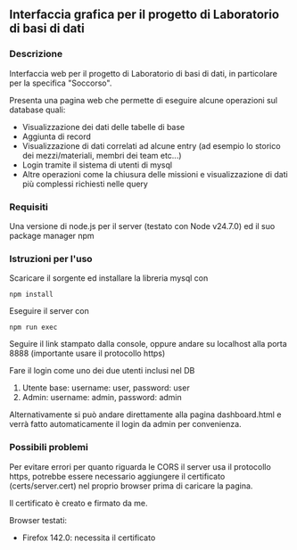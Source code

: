## Interfaccia grafica per il progetto di Laboratorio di basi di dati
### Descrizione
Interfaccia web per il progetto di Laboratorio di basi di dati, in particolare per la specifica "Soccorso".

Presenta una pagina web che permette di eseguire alcune operazioni sul database quali:
- Visualizzazione dei dati delle tabelle di base
- Aggiunta di record
- Visualizzazione di dati correlati ad alcune entry (ad esempio lo storico dei mezzi/materiali, membri dei team etc...)
- Login tramite il sistema di utenti di mysql
- Altre operazioni come la chiusura delle missioni e visualizzazione di dati più complessi richiesti nelle query
 
### Requisiti
Una versione di node.js per il server (testato con Node v24.7.0) ed il suo package manager npm
### Istruzioni per l'uso
Scaricare il sorgente ed installare la libreria mysql con
```
npm install
```
Eseguire il server con
```
npm run exec
```
Seguire il link stampato dalla console, oppure andare su localhost alla porta 8888 (importante usare il protocollo https)

Fare il login come uno dei due utenti inclusi nel DB
1. Utente base: username: user, password: user
2. Admin: username: admin, password: admin

Alternativamente si può andare direttamente alla pagina dashboard.html e verrà fatto automaticamente il login da admin per convenienza.
### Possibili problemi
Per evitare errori per quanto riguarda le CORS il server usa il protocollo https, potrebbe essere necessario aggiungere il certificato (certs/server.cert) nel proprio browser prima di caricare la pagina.

Il certificato è creato e firmato da me.

Browser testati:
- Firefox 142.0: necessita il certificato
